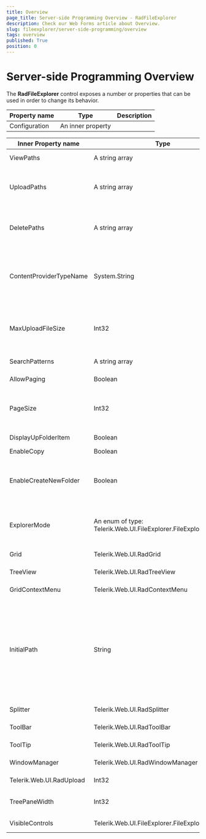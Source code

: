 ```yaml
---
title: Overview
page_title: Server-side Programming Overview - RadFileExplorer
description: Check our Web Forms article about Overview.
slug: fileexplorer/server-side-programming/overview
tags: overview
published: True
position: 0
---
```


# Server-side Programming Overview

The **RadFileExplorer** control exposes a number or properties that can be used in order to change its behavior.

| Property name | Type | Description |
| ------ | ------ | ------ |
|Configuration|An inner property|


| Inner Property name | Type | Description |
| ------ | ------ | ------ |
|ViewPaths|A string array|Sets the folders that will be shown in RadFileExplorer|
|UploadPaths|A string array|This property is used in order to Assigns Upload (or write) permission for specific folders and their children folders|
|DeletePaths|A string array|This property is used in order to Assigns Delete permission for specific folders and their children (files and folders)|
|ContentProviderTypeName|System.String|Sets the AssemblyQualifiedName of a custom FileBrowserContentProvider that will be used in order to load the content in RadFileExplorer|
|MaxUploadFileSize|Int32|Sets the allowed file upload size. [This article]({%slug upload/uploading-files/uploading-large-files%}) shows how to upload large files.|
|SearchPatterns|A string array|An array of [wildcards for search ](https://msdn.microsoft.com/en-us/library/wz42302f.aspx)||
|AllowPaging|Boolean|Enables or disables paging in the embedded RadGrid|
|PageSize|Int32|Sets the PageSize of the embedded RadGrid. This property takes effect only when AllowPaging="true" is set|
|DisplayUpFolderItem|Boolean|Show or hide the folder in the embedded RadGrid|
|EnableCopy|Boolean|Allow or deny copy|
|EnableCreateNewFolder|Boolean|Allow or deny creating a new folder. If a custom provider is used, then the provider's CanCreateDirectory should be overridden as well|
|ExplorerMode|An enum of type: Telerik.Web.UI.FileExplorer.FileExplorerMode|Allows FileTree mode, where the files and folders are shown in the TreeView. The grid in this mode is not visible|
|Grid|Telerik.Web.UI.RadGrid|Exposes the embedded RadGrid object|
|TreeView|Telerik.Web.UI.RadTreeView|Exposes the embedded RadTreeView object|
|GridContextMenu|Telerik.Web.UI.RadContextMenu|Exposes the embedded Grid's context menu|
|InitialPath|String|Allows a file or folder to be selected when the RadFileExplorer is loaded. The value set to the property is case sensitive and should be in the same format as shown in the RadFileExplorer's addressbar. The provided path must point to a concrete file that is present in the currently shown file list.|
|Splitter|Telerik.Web.UI.RadSplitter|Exposes the embedded RadSplitter object|
|ToolBar|Telerik.Web.UI.RadToolBar|Exposes the embedded RadTolBar object|
|ToolTip|Telerik.Web.UI.RadToolTip|Exposes the embedded RadToolTip object|
|WindowManager|Telerik.Web.UI.RadWindowManager|Exposes the embedded RadWindowManager object|
|Telerik.Web.UI.RadUpload|Int32|Exposes the embedded RadUpload object|
|TreePaneWidth|Int32|Allows the width of the splitter's pane to be set from the server|
|VisibleControls|Telerik.Web.UI.FileExplorer.FileExplorerControls|Determines which controls to be visible|
